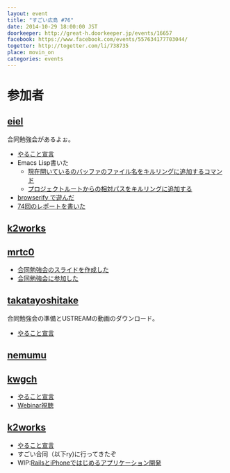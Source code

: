 ```yaml
---
layout: event
title: "すごい広島 #76"
date: 2014-10-29 18:00:00 JST
doorkeeper: http://great-h.doorkeeper.jp/events/16657
facebook: https://www.facebook.com/events/557634177703044/
togetter: http://togetter.com/li/738735
place: movin_on
categories: events
---
```


# 参加者


## [eiel](http://eiel.info/)

合同勉強会があるよぉ。

* [やること宣言](https://github.com/great-h/great-h.github.io/issues/1324)
* Emacs Lisp書いた
  * [現在開いているのバッファのファイル名をキルリングに追加するコマンド](https://gist.github.com/eiel/5d52839c596fdbaab058)
  * [プロジェクトルートからの相対パスをキルリングに追加する](https://gist.github.com/eiel/85b38a0ac1b1d6fa0693)
* [browserify で遊んだ](http://blog.eiel.info/blog/2014/10/30/browserify/)
* [74回のレポートを書いた](https://www.facebook.com/great.hiroshima/posts/471491112993539)


## [k2works](https://github.com/k2works)


## [mrtc0](http://twitter.com/mrtc0)

* [合同勉強会のスライドを作成した](http://www.slideshare.net/mrtc0/machine-learning-41005650)
* [合同勉強会に参加した](http://mrt-k.github.io/sugoihiroshima/2014/11/02/%E3%81%99%E3%81%94%E3%81%84%E5%90%88%E5%90%8C%E5%8B%89%E5%BC%B7%E4%BC%9A/)


## [takatayoshitake](http://twitter.com/takatayoshitake)

合同勉強会の準備とUSTREAMの動画のダウンロード。

* [やること宣言](https://github.com/great-h/great-h.github.io/issues/1327)


## [nemumu](https://github.com/nemumu)


## [kwgch](https://github.com/kwgch)

* [やること宣言](https://github.com/great-h/great-h.github.io/issues/1318)
* [Webinar視聴](http://kwgch.github.io/blog/2014/10/31/great-h/)


## [k2works](https://github.com/k2works)

* [やること宣言](https://github.com/great-h/great-h.github.io/issues/1322)
* すごい合同（以下ry)に行ってきたぞ
* WIP:[RailsとiPhoneではじめるアプリケーション開発](https://github.com/k2works/rails_ios_appdev)
